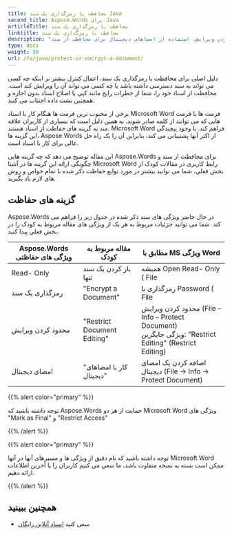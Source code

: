 ```yaml
---
title: محافظت یا رمزگذاری یک سند Java
second_title: Aspose.Words برای Java
articleTitle: محافظت یا رمزگذاری یک سند
linktitle: محافظت یا رمزگذاری یک سند
description: "رمزگذاری یک سند، محدود کردن ویرایش، استفاده از امضاهای دیجیتال برای محافظت از سند. Aspose.Words پشتیبانی بیشتر گزینه های محافظت از کلمه با استفاده از Java..."
type: docs
weight: 50
url: /fa/java/protect-or-encrypt-a-document/
---
```


دلیل اصلی برای محافظت یا رمزگذاری یک سند، اعمال کنترل بیشتر بر اینکه چه کسی می تواند به سند دسترسی داشته باشد یا چه کسی می تواند آن را ویرایش کند است. محافظت از اسناد خود را، شما از خطرات رایج مانند کپی یا اصلاح اسناد بدون اجازه و همچنین نشت داده اجتناب می کنید.

برخی از محبوب ترین فرمت ها هنگام کار با اسناد Microsoft Word فرمت ها یا فرمت هایی که می توانند از کلمه صادر شوند. به همین دلیل است که بسیاری از کاربران علاقه مند به گزینه های حفاظت از اسناد هستند. Microsoft Word فراهم کند. با وجود پیچیدگی این گزینه ها، Aspose.Words از اکثر آنها پشتیبانی می کند، بنابراین آن را یک راه حل عالی برای کار با اسناد است.

این مقاله توضیح می دهد که چه گزینه هایی Aspose.Words برای محافظت از سند و چگونگی ارائه این گزینه ها در آشنا Microsoft Word رابط کاربری در مقالات کودک از بخش فعلی، شما می توانید بیشتر در مورد توابع حفاظت ذکر شده با تمام خواص و روش های لازم یاد بگیرید.

## گزینه های حفاظت

Aspose.Words در حال حاضر ویژگی های سند ذکر شده در جدول زیر را فراهم می کند. شما می توانید جزئیات مربوط به هر یک از ویژگی های مقاله مربوط به کودک را در بخش فعلی پیدا کنید.

|  Aspose.Words ویژگی های حفاظتی |  مقاله مربوط به کودک |  مطابق با MS ویژگی Word |
|  -------------------------------  |  ------------------------------  |  ------------------------------------------------------------  |
|  Read- Only |  باز کردن یک سند تنها |  همیشه Open Read- Only ( File | Protect Document)<br/>ویژگی جایگزین: "Password to Change" (Save as → General Options |
|  رمزگذاری یک سند |  "Encrypt a Document" |  رمزگذاری با Password ( File | Info | Protect Document)<br/>ویژگی جایگزین: "Password to open" (Save as → General Options – Password) |
|  محدود کردن ویرایش |  "Restrict Document Editing" |  محدود کردن ویرایش (File – Info – Protect Document)<br/>ویژگی جایگزین: "Restrict Editing" (Restrict Editing) |
|  امضای دیجیتال |  "کار با امضاهای دیجیتال" |  اضافه کردن یک امضای دیجیتال (File → Info → Protect Document) |

{{% alert color="primary" %}}

توجه داشته باشید که Aspose.Words حمایت از هر دو Microsoft Word ویژگی های "Mark as Final" و "Restrict Access"

{{% /alert %}}

{{% alert color="primary" %}}

توجه داشته باشید که نام دقیق از ویژگی ها و مسیرهای آنها در آنها Microsoft Word ممکن است بسته به نسخه متفاوت باشد، ما سعی می کنیم کاربران را با آخرین اطلاعات ارائه دهیم.

{{% /alert %}}

## همچنین ببینید

* سعی کنید [اسناد آنلاین رایگان](https://products.aspose.app/words/unlock)
